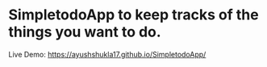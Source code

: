 # SimpletodoApp to keep tracks of the things you want to do.

Live Demo:   https://ayushshukla17.github.io/SimpletodoApp/

